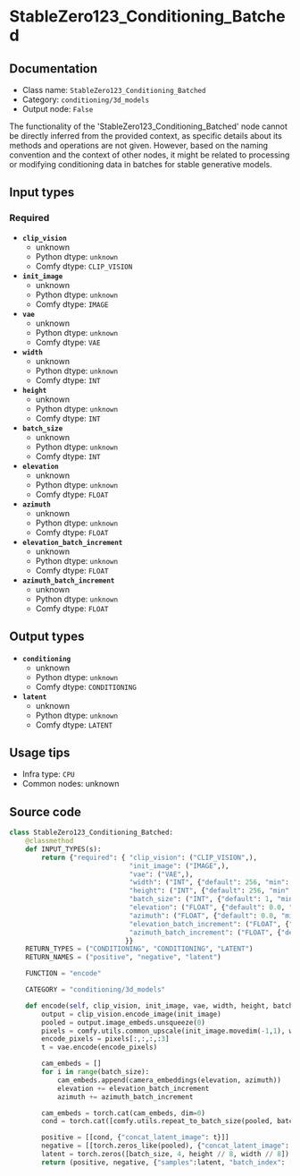 # StableZero123_Conditioning_Batched
## Documentation
- Class name: `StableZero123_Conditioning_Batched`
- Category: `conditioning/3d_models`
- Output node: `False`

The functionality of the 'StableZero123_Conditioning_Batched' node cannot be directly inferred from the provided context, as specific details about its methods and operations are not given. However, based on the naming convention and the context of other nodes, it might be related to processing or modifying conditioning data in batches for stable generative models.
## Input types
### Required
- **`clip_vision`**
    - unknown
    - Python dtype: `unknown`
    - Comfy dtype: `CLIP_VISION`
- **`init_image`**
    - unknown
    - Python dtype: `unknown`
    - Comfy dtype: `IMAGE`
- **`vae`**
    - unknown
    - Python dtype: `unknown`
    - Comfy dtype: `VAE`
- **`width`**
    - unknown
    - Python dtype: `unknown`
    - Comfy dtype: `INT`
- **`height`**
    - unknown
    - Python dtype: `unknown`
    - Comfy dtype: `INT`
- **`batch_size`**
    - unknown
    - Python dtype: `unknown`
    - Comfy dtype: `INT`
- **`elevation`**
    - unknown
    - Python dtype: `unknown`
    - Comfy dtype: `FLOAT`
- **`azimuth`**
    - unknown
    - Python dtype: `unknown`
    - Comfy dtype: `FLOAT`
- **`elevation_batch_increment`**
    - unknown
    - Python dtype: `unknown`
    - Comfy dtype: `FLOAT`
- **`azimuth_batch_increment`**
    - unknown
    - Python dtype: `unknown`
    - Comfy dtype: `FLOAT`
## Output types
- **`conditioning`**
    - unknown
    - Python dtype: `unknown`
    - Comfy dtype: `CONDITIONING`
- **`latent`**
    - unknown
    - Python dtype: `unknown`
    - Comfy dtype: `LATENT`
## Usage tips
- Infra type: `CPU`
- Common nodes: unknown


## Source code
```python
class StableZero123_Conditioning_Batched:
    @classmethod
    def INPUT_TYPES(s):
        return {"required": { "clip_vision": ("CLIP_VISION",),
                              "init_image": ("IMAGE",),
                              "vae": ("VAE",),
                              "width": ("INT", {"default": 256, "min": 16, "max": nodes.MAX_RESOLUTION, "step": 8}),
                              "height": ("INT", {"default": 256, "min": 16, "max": nodes.MAX_RESOLUTION, "step": 8}),
                              "batch_size": ("INT", {"default": 1, "min": 1, "max": 4096}),
                              "elevation": ("FLOAT", {"default": 0.0, "min": -180.0, "max": 180.0}),
                              "azimuth": ("FLOAT", {"default": 0.0, "min": -180.0, "max": 180.0}),
                              "elevation_batch_increment": ("FLOAT", {"default": 0.0, "min": -180.0, "max": 180.0}),
                              "azimuth_batch_increment": ("FLOAT", {"default": 0.0, "min": -180.0, "max": 180.0}),
                             }}
    RETURN_TYPES = ("CONDITIONING", "CONDITIONING", "LATENT")
    RETURN_NAMES = ("positive", "negative", "latent")

    FUNCTION = "encode"

    CATEGORY = "conditioning/3d_models"

    def encode(self, clip_vision, init_image, vae, width, height, batch_size, elevation, azimuth, elevation_batch_increment, azimuth_batch_increment):
        output = clip_vision.encode_image(init_image)
        pooled = output.image_embeds.unsqueeze(0)
        pixels = comfy.utils.common_upscale(init_image.movedim(-1,1), width, height, "bilinear", "center").movedim(1,-1)
        encode_pixels = pixels[:,:,:,:3]
        t = vae.encode(encode_pixels)

        cam_embeds = []
        for i in range(batch_size):
            cam_embeds.append(camera_embeddings(elevation, azimuth))
            elevation += elevation_batch_increment
            azimuth += azimuth_batch_increment

        cam_embeds = torch.cat(cam_embeds, dim=0)
        cond = torch.cat([comfy.utils.repeat_to_batch_size(pooled, batch_size), cam_embeds], dim=-1)

        positive = [[cond, {"concat_latent_image": t}]]
        negative = [[torch.zeros_like(pooled), {"concat_latent_image": torch.zeros_like(t)}]]
        latent = torch.zeros([batch_size, 4, height // 8, width // 8])
        return (positive, negative, {"samples":latent, "batch_index": [0] * batch_size})

```
